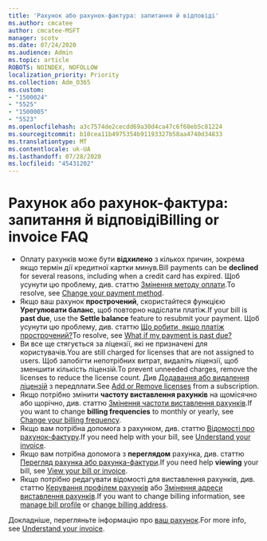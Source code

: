 ```yaml
---
title: 'Рахунок або рахунок-фактура: запитання й відповіді'
ms.author: cmcatee
author: cmcatee-MSFT
manager: scotv
ms.date: 07/24/2020
ms.audience: Admin
ms.topic: article
ROBOTS: NOINDEX, NOFOLLOW
localization_priority: Priority
ms.collection: Adm_O365
ms.custom:
- "1500024"
- "5525"
- "1500005"
- "5523"
ms.openlocfilehash: a3c7574de2cecdd69a30d4ca47c6f60eb5c81224
ms.sourcegitcommit: b10cea11b4975354b91193327b58aa4740d34833
ms.translationtype: MT
ms.contentlocale: uk-UA
ms.lasthandoff: 07/28/2020
ms.locfileid: "45431202"
---
```

# <a name="billing-or-invoice-faq"></a><span data-ttu-id="1bb52-102">Рахунок або рахунок-фактура: запитання й відповіді</span><span class="sxs-lookup"><span data-stu-id="1bb52-102">Billing or invoice FAQ</span></span>

- <span data-ttu-id="1bb52-103">Оплату рахунків може бути **відхилено** з кількох причин, зокрема якщо термін дії кредитної картки минув.</span><span class="sxs-lookup"><span data-stu-id="1bb52-103">Bill payments can be **declined** for several reasons, including when a credit card has expired.</span></span> <span data-ttu-id="1bb52-104">Щоб усунути цю проблему, див. статтю [Змінення методу оплати](https://docs.microsoft.com/microsoft-365/commerce/billing-and-payments/change-payment-method).</span><span class="sxs-lookup"><span data-stu-id="1bb52-104">To resolve, see [Change your payment method](https://docs.microsoft.com/microsoft-365/commerce/billing-and-payments/change-payment-method).</span></span>
- <span data-ttu-id="1bb52-105">Якщо ваш рахунок **прострочений**, скористайтеся функцією **Урегулювати баланс**, щоб повторно надіслати платіж.</span><span class="sxs-lookup"><span data-stu-id="1bb52-105">If your bill is **past due**, use the **Settle balance** feature to resubmit your payment.</span></span> <span data-ttu-id="1bb52-106">Щоб усунути цю проблему, див. статтю [Що робити, якщо платіж прострочений?](https://docs.microsoft.com/microsoft-365/commerce/billing-and-payments/pay-for-your-subscription#what-if-my-credit-card-was-declined-and-my-payment-is-past-due)</span><span class="sxs-lookup"><span data-stu-id="1bb52-106">To resolve, see [What if my payment is past due?](https://docs.microsoft.com/microsoft-365/commerce/billing-and-payments/pay-for-your-subscription#what-if-my-credit-card-was-declined-and-my-payment-is-past-due)</span></span>
- <span data-ttu-id="1bb52-107">Ви все ще стягується за ліцензії, які не призначені для користувачів.</span><span class="sxs-lookup"><span data-stu-id="1bb52-107">You are still charged for licenses that are not assigned to users.</span></span> <span data-ttu-id="1bb52-108">Щоб запобігти непотрібних витрат, видаліть ліцензії, щоб зменшити кількість ліцензій.</span><span class="sxs-lookup"><span data-stu-id="1bb52-108">To prevent unneeded charges, remove the licenses to reduce the license count.</span></span> <span data-ttu-id="1bb52-109">Див [Додавання або видалення ліцензій](https://docs.microsoft.com/alchemyinsights/how-to-add-or-reduce-licenses) з передплати.</span><span class="sxs-lookup"><span data-stu-id="1bb52-109">See [Add or Remove licenses](https://docs.microsoft.com/alchemyinsights/how-to-add-or-reduce-licenses) from a subscription.</span></span>
- <span data-ttu-id="1bb52-110">Якщо потрібно змінити **частоту виставлення рахунків** на щомісячно або щорічно, див. статтю [Змінення частоти виставлення рахунків](https://docs.microsoft.com/microsoft-365/commerce/billing-and-payments/change-payment-frequency).</span><span class="sxs-lookup"><span data-stu-id="1bb52-110">If you want to change **billing frequencies** to monthly or yearly, see [Change your billing frequency](https://docs.microsoft.com/microsoft-365/commerce/billing-and-payments/change-payment-frequency).</span></span>
- <span data-ttu-id="1bb52-111">Якщо вам потрібна допомога з рахунком, див. статтю [Відомості про рахунок-фактуру](https://docs.microsoft.com/microsoft-365/commerce/billing-and-payments/understand-your-invoice2).</span><span class="sxs-lookup"><span data-stu-id="1bb52-111">If you need help with your bill, see [Understand your invoice](https://docs.microsoft.com/microsoft-365/commerce/billing-and-payments/understand-your-invoice2).</span></span>
- <span data-ttu-id="1bb52-112">Якщо вам потрібна допомога з **переглядом** рахунка, див. статтю [Перегляд рахунка або рахунка-фактури](https://docs.microsoft.com/microsoft-365/commerce/billing-and-payments/view-your-bill-or-invoice).</span><span class="sxs-lookup"><span data-stu-id="1bb52-112">If you need help **viewing** your bill, see [View your bill or invoice](https://docs.microsoft.com/microsoft-365/commerce/billing-and-payments/view-your-bill-or-invoice).</span></span>
- <span data-ttu-id="1bb52-113">Якщо потрібно редагувати відомості для виставлення рахунків, див. статтю [Керування профілем рахунків](https://docs.microsoft.com/microsoft-365/commerce/billing-and-payments/manage-billing-profiles) або [Змінення адреси виставлення рахунків](https://docs.microsoft.com/microsoft-365/commerce/billing-and-payments/change-your-billing-addresses).</span><span class="sxs-lookup"><span data-stu-id="1bb52-113">If you want to change billing information, see [manage bill profile](https://docs.microsoft.com/microsoft-365/commerce/billing-and-payments/manage-billing-profiles) or [change billing address](https://docs.microsoft.com/microsoft-365/commerce/billing-and-payments/change-your-billing-addresses).</span></span>

<span data-ttu-id="1bb52-114">Докладніше, перегляньте інформацію про [ваш рахунок](https://docs.microsoft.com/microsoft-365/commerce/billing-and-payments/understand-your-invoice2).</span><span class="sxs-lookup"><span data-stu-id="1bb52-114">For more info, see [Understand your invoice](https://docs.microsoft.com/microsoft-365/commerce/billing-and-payments/understand-your-invoice2).</span></span>
